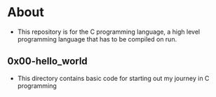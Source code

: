 # About #
- This repository is for the C programming language, a high level programming language that has to be compiled on run.

## 0x00-hello_world ##
- This directory contains basic code for starting out my journey in C programming